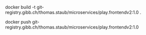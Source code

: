 docker build -t git-registry.gibb.ch/thomas.staub/microservices/play.frontendv2:1.0 .

docker push git-registry.gibb.ch/thomas.staub/microservices/play.frontendv2:1.0
